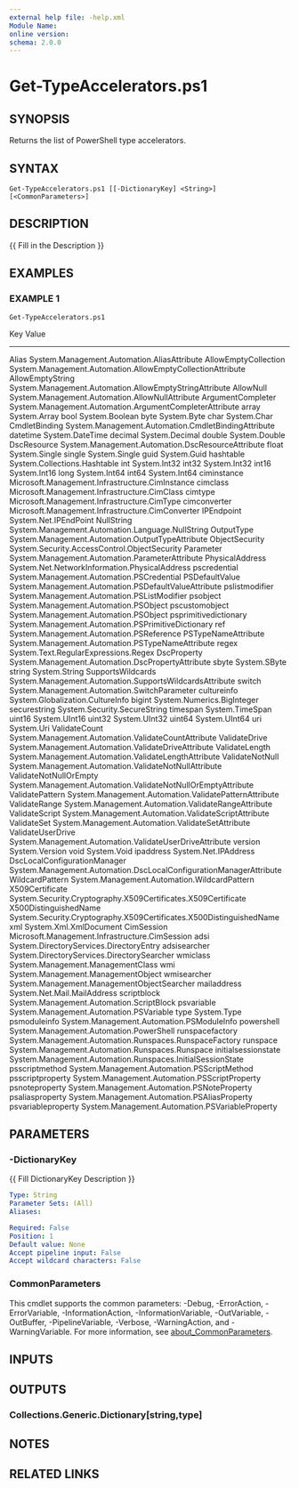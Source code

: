 ```yaml
---
external help file: -help.xml
Module Name:
online version:
schema: 2.0.0
---
```


# Get-TypeAccelerators.ps1

## SYNOPSIS
Returns the list of PowerShell type accelerators.

## SYNTAX

```
Get-TypeAccelerators.ps1 [[-DictionaryKey] <String>] [<CommonParameters>]
```

## DESCRIPTION
{{ Fill in the Description }}

## EXAMPLES

### EXAMPLE 1
```
Get-TypeAccelerators.ps1
```

Key                          Value
---                          -----
Alias                        System.Management.Automation.AliasAttribute
AllowEmptyCollection         System.Management.Automation.AllowEmptyCollectionAttribute
AllowEmptyString             System.Management.Automation.AllowEmptyStringAttribute
AllowNull                    System.Management.Automation.AllowNullAttribute
ArgumentCompleter            System.Management.Automation.ArgumentCompleterAttribute
array                        System.Array
bool                         System.Boolean
byte                         System.Byte
char                         System.Char
CmdletBinding                System.Management.Automation.CmdletBindingAttribute
datetime                     System.DateTime
decimal                      System.Decimal
double                       System.Double
DscResource                  System.Management.Automation.DscResourceAttribute
float                        System.Single
single                       System.Single
guid                         System.Guid
hashtable                    System.Collections.Hashtable
int                          System.Int32
int32                        System.Int32
int16                        System.Int16
long                         System.Int64
int64                        System.Int64
ciminstance                  Microsoft.Management.Infrastructure.CimInstance
cimclass                     Microsoft.Management.Infrastructure.CimClass
cimtype                      Microsoft.Management.Infrastructure.CimType
cimconverter                 Microsoft.Management.Infrastructure.CimConverter
IPEndpoint                   System.Net.IPEndPoint
NullString                   System.Management.Automation.Language.NullString
OutputType                   System.Management.Automation.OutputTypeAttribute
ObjectSecurity               System.Security.AccessControl.ObjectSecurity
Parameter                    System.Management.Automation.ParameterAttribute
PhysicalAddress              System.Net.NetworkInformation.PhysicalAddress
pscredential                 System.Management.Automation.PSCredential
PSDefaultValue               System.Management.Automation.PSDefaultValueAttribute
pslistmodifier               System.Management.Automation.PSListModifier
psobject                     System.Management.Automation.PSObject
pscustomobject               System.Management.Automation.PSObject
psprimitivedictionary        System.Management.Automation.PSPrimitiveDictionary
ref                          System.Management.Automation.PSReference
PSTypeNameAttribute          System.Management.Automation.PSTypeNameAttribute
regex                        System.Text.RegularExpressions.Regex
DscProperty                  System.Management.Automation.DscPropertyAttribute
sbyte                        System.SByte
string                       System.String
SupportsWildcards            System.Management.Automation.SupportsWildcardsAttribute
switch                       System.Management.Automation.SwitchParameter
cultureinfo                  System.Globalization.CultureInfo
bigint                       System.Numerics.BigInteger
securestring                 System.Security.SecureString
timespan                     System.TimeSpan
uint16                       System.UInt16
uint32                       System.UInt32
uint64                       System.UInt64
uri                          System.Uri
ValidateCount                System.Management.Automation.ValidateCountAttribute
ValidateDrive                System.Management.Automation.ValidateDriveAttribute
ValidateLength               System.Management.Automation.ValidateLengthAttribute
ValidateNotNull              System.Management.Automation.ValidateNotNullAttribute
ValidateNotNullOrEmpty       System.Management.Automation.ValidateNotNullOrEmptyAttribute
ValidatePattern              System.Management.Automation.ValidatePatternAttribute
ValidateRange                System.Management.Automation.ValidateRangeAttribute
ValidateScript               System.Management.Automation.ValidateScriptAttribute
ValidateSet                  System.Management.Automation.ValidateSetAttribute
ValidateUserDrive            System.Management.Automation.ValidateUserDriveAttribute
version                      System.Version
void                         System.Void
ipaddress                    System.Net.IPAddress
DscLocalConfigurationManager System.Management.Automation.DscLocalConfigurationManagerAttribute
WildcardPattern              System.Management.Automation.WildcardPattern
X509Certificate              System.Security.Cryptography.X509Certificates.X509Certificate
X500DistinguishedName        System.Security.Cryptography.X509Certificates.X500DistinguishedName
xml                          System.Xml.XmlDocument
CimSession                   Microsoft.Management.Infrastructure.CimSession
adsi                         System.DirectoryServices.DirectoryEntry
adsisearcher                 System.DirectoryServices.DirectorySearcher
wmiclass                     System.Management.ManagementClass
wmi                          System.Management.ManagementObject
wmisearcher                  System.Management.ManagementObjectSearcher
mailaddress                  System.Net.Mail.MailAddress
scriptblock                  System.Management.Automation.ScriptBlock
psvariable                   System.Management.Automation.PSVariable
type                         System.Type
psmoduleinfo                 System.Management.Automation.PSModuleInfo
powershell                   System.Management.Automation.PowerShell
runspacefactory              System.Management.Automation.Runspaces.RunspaceFactory
runspace                     System.Management.Automation.Runspaces.Runspace
initialsessionstate          System.Management.Automation.Runspaces.InitialSessionState
psscriptmethod               System.Management.Automation.PSScriptMethod
psscriptproperty             System.Management.Automation.PSScriptProperty
psnoteproperty               System.Management.Automation.PSNoteProperty
psaliasproperty              System.Management.Automation.PSAliasProperty
psvariableproperty           System.Management.Automation.PSVariableProperty

## PARAMETERS

### -DictionaryKey
{{ Fill DictionaryKey Description }}

```yaml
Type: String
Parameter Sets: (All)
Aliases:

Required: False
Position: 1
Default value: None
Accept pipeline input: False
Accept wildcard characters: False
```

### CommonParameters
This cmdlet supports the common parameters: -Debug, -ErrorAction, -ErrorVariable, -InformationAction, -InformationVariable, -OutVariable, -OutBuffer, -PipelineVariable, -Verbose, -WarningAction, and -WarningVariable. For more information, see [about_CommonParameters](http://go.microsoft.com/fwlink/?LinkID=113216).

## INPUTS

## OUTPUTS

### Collections.Generic.Dictionary[string,type]
## NOTES

## RELATED LINKS
